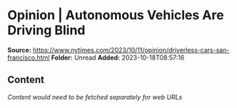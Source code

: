 # Opinion | Autonomous Vehicles Are Driving Blind

**Source:** https://www.nytimes.com/2023/10/11/opinion/driverless-cars-san-francisco.html
**Folder:** Unread
**Added:** 2023-10-18T08:57:16




## Content
*Content would need to be fetched separately for web URLs*
